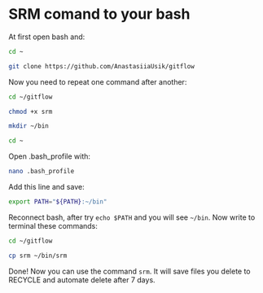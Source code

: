 # SRM comand to your bash

At first open bash and:

```sh
cd ~
```

```sh
git clone https://github.com/AnastasiiaUsik/gitflow
```

Now you need to repeat one command after another:

```sh
cd ~/gitflow
```

```sh
chmod +x srm
```

```sh
mkdir ~/bin
```

```sh
cd ~
```

Open .bash_profile with:

```sh
nano .bash_profile
```

Add this line and save:

```sh
export PATH="${PATH}:~/bin"
```

Reconnect bash, after try `echo $PATH` and you will see `~/bin`.
Now write to terminal these commands:

```sh
cd ~/gitflow
```

```sh
cp srm ~/bin/srm
```

Done! Now you can use the command `srm`. It will save files you delete to RECYCLE and automate delete after 7 days.
